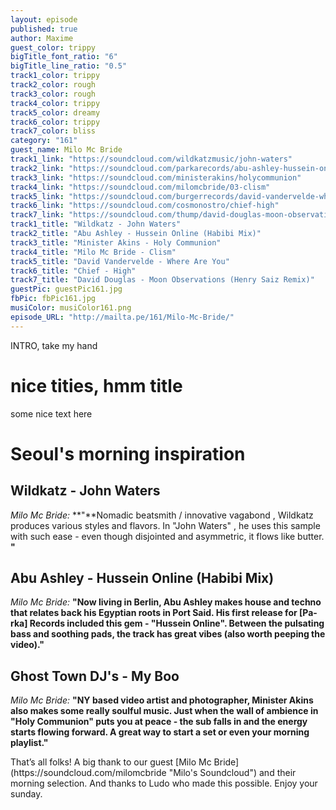 ```yaml
---
layout: episode
published: true
author: Maxime
guest_color: trippy
bigTitle_font_ratio: "6"
bigTitle_line_ratio: "0.5"
track1_color: trippy
track2_color: rough
track3_color: rough
track4_color: trippy
track5_color: dreamy
track6_color: trippy
track7_color: bliss
category: "161"
guest_name: Milo Mc Bride
track1_link: "https://soundcloud.com/wildkatzmusic/john-waters"
track2_link: "https://soundcloud.com/parkarecords/abu-ashley-hussein-online"
track3_link: "https://soundcloud.com/ministerakins/holycommunion"
track4_link: "https://soundcloud.com/milomcbride/03-clism"
track5_link: "https://soundcloud.com/burgerrecords/david-vandervelde-where-are-you"
track6_link: "https://soundcloud.com/cosmonostro/chief-high"
track7_link: "https://soundcloud.com/thump/david-douglas-moon-observations-henry-saiz-remix"
track1_title: "Wildkatz - John Waters"
track2_title: "Abu Ashley - Hussein Online (Habibi Mix)"
track3_title: "Minister Akins - Holy Communion"
track4_title: "Milo Mc Bride - Clism"
track5_title: "David Vandervelde - Where Are You"
track6_title: "Chief - High"
track7_title: "David Douglas - Moon Observations (Henry Saiz Remix)"
guestPic: guestPic161.jpg
fbPic: fbPic161.jpg
musiColor: musiColor161.png
episode_URL: "http://mailta.pe/161/Milo-Mc-Bride/"
---
```


<p id="introduction">INTRO, take my hand</p>

# nice tities, hmm title
 
some nice text here

# Seoul's morning inspiration
 
## Wildkatz - John Waters 
_Milo Mc Bride:_ **"**Nomadic beatsmith / innovative vagabond , Wildkatz produces various styles and flavors. In "John Waters" , he uses this sample with such ease - even though disjointed and asymmetric, it flows like butter. **"**
 
## Abu Ashley - Hussein Online (Habibi Mix)
_Milo Mc Bride:_ **"**Now living in Berlin, Abu Ashley makes house and techno that relates back his Egyptian roots in Port Said. His first release for [Pa-rka] Records included this gem - "Hussein Online". Between the pulsating bass and soothing pads, the track has great vibes (also worth peeping the video).**"**
 
## Ghost Town DJ's - My Boo
_Milo Mc Bride:_ **"**NY based video artist and photographer, Minister Akins also makes some really soulful music. Just when the wall of ambience in "Holy Communion" puts you at peace - the sub falls in and the energy starts flowing forward. A great way to start a set or even your morning playlist.**"** 
 
<p id="outroduction">
That’s all folks! A big thank to our guest [Milo Mc Bride](https://soundcloud.com/milomcbride "Milo's Soundcloud") and their morning selection. And thanks to Ludo who made this possible.
Enjoy your sunday.
</p>